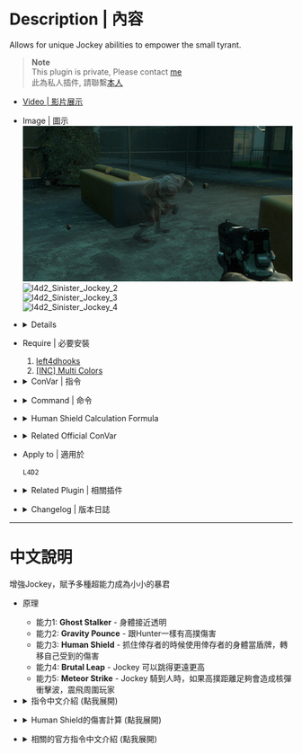 # Description | 內容
Allows for unique Jockey abilities to empower the small tyrant.

> __Note__ <br/>
This plugin is private, Please contact [me](https://github.com/fbef0102/Game-Private_Plugin#私人插件列表-private-plugins-list)<br/>
此為私人插件, 請聯繫[本人](https://github.com/fbef0102/Game-Private_Plugin#私人插件列表-private-plugins-list)

* [Video | 影片展示](https://youtu.be/2lkefzNmEsk)

* Image | 圖示
	<br/>![l4d2_Sinister_Jockey_1](image/l4d2_Sinister_Jockey_1.jpg)
	<br/>![l4d2_Sinister_Jockey_2](image/l4d2_Sinister_Jockey_2.gif)
	<br/>![l4d2_Sinister_Jockey_3](image/l4d2_Sinister_Jockey_3.gif)
	<br/>![l4d2_Sinister_Jockey_4](image/l4d2_Sinister_Jockey_4.gif)

* <details><summary>Details</summary>

	* <b>Ghost Stalker ability</b> - Allowing the Jockey to become nearly invisible.
	* <b>Gravity Pounce ability</b> - The Jockey can inflict damage based on how far he drops on a Survivor.
	* <b>Human Shield ability</b> - The Jockey can use the Survivor as a human shield while riding.
	* <b>Brutal Leap ability</b> - The Jockey can leap higher and farther
	* <b>Meteor Strike ability</b> - the high pounces by jockeys create meteor strike, inflict extra damage and send nearby survivors flying.
</details>

* Require | 必要安裝
	1. [left4dhooks](https://forums.alliedmods.net/showthread.php?t=321696)
	2. [[INC] Multi Colors](https://github.com/fbef0102/L4D1_2-Plugins/releases/tag/Multi-Colors)

* <details><summary>ConVar | 指令</summary>

	* cfg/sourcemod/l4d2_Sinister_Jockey.cfg
		```php
		// If 1, Enables the Ghost Stalker ability, allowing the Jockey to become nearly invisible.
		l4d2_Sinister_Jockey_ghoststalker_enable "1"

		// (Ghost Stalker) Modifies the opacity of the Jockey to become closer to invisible (0-255)
		l4d2_Sinister_Jockey_ghoststalker_visibility "100"

		// If 1, Enables the Gravity Pounce ability, the Jockey can inflict damage based on how far he drops on a Survivor.
		l4d2_Sinister_Jockey_gravitypounce_enable "1"

		// (Gravity Pounce) Maximum amount of damage the Jockey can inflict while dropping.
		l4d2_Sinister_Jockey_gravitypounce_cap "100"

		// (Gravity Pounce) Amount to multiply the damage dealt by the Jockey when dropping.
		l4d2_Sinister_Jockey_gravitypounce_multiplier "1.0"
		
		// If 1, Enables the Human Shield ability, the Jockey can use the Survivor as a human shield while riding.
		l4d2_Sinister_Jockey_humanshield_enable "1"

		// (Human Shield) Percent of damage the Jockey avoids using a Survivor as a shield.
		l4d2_Sinister_Jockey_humanshield_percent "0.7"

		// (Human Shield) Damage that inflicted to the Survivor while Human Shield ability enabled.
		// Damge = the damage jockey received / this cvar valve (0=No damage)
		l4d2_Sinister_Jockey_humanshield_divisor "30.0"

		// If 1, Enables Brutal Leap ability, the Jockey can leap higher and farther.
		l4d2_Sinister_Jockey_brutal_leap_enable "1"

		// (Brutal Leap) If 1, also apply to bots.
		l4d2_Sinister_Jockey_brutal_leap_bot "0"

		// (Brutal Leap) Jockey Leap velocity force multiply
		l4d2_Sinister_Jockey_brutal_force_multi "2.0"

		// (Brutal Leap) Jockey Leap vertical force multiply
		l4d2_Sinister_Jockey_brutal_vertical_mult "1.8"

		// If 1, Enables Meteor Strike ability, the high pounces by jockeys create meteor strike, inflict extra damage and send nearby survivors flying.
		l4d2_Sinister_Jockey_meteor_enable "1"

		// (Meteor Strike) Distance needed to trigger meteor strike.
		l4d2_Sinister_Jockey_meteor_distance "1000.0"

		// (Meteor Strike) Range.
		l4d2_Sinister_Jockey_meteor_range "200.0"

		// (Meteor Strike) Damage caused.
		l4d2_Sinister_Jockey_meteor_damage "8.0"

		// (Meteor Strike) How much force is applied to the survivor.
		l4d2_Sinister_Jockey_meteor_power "300.0"

		// (Meteor Strike) Vertical force multiplier.
		l4d2_Sinister_Jockey_meteor_vertical_mult "1.5"
		```
</details>

* <details><summary>Command | 命令</summary>

	None
</details>

* <details><summary>Human Shield Calculation Formula</summary>
	
	> Example: Jockey gets AWP shot while riding a survivor<br/>
	AWP 1 shot damage = 90<br/>
	Jockey receive damage = 90 * 0.7 = 63<br/>
	Survivor receive damage = 63 / 30.0 = 2.1<br/>
	```php
	l4d2_Sinister_Jockey_humanshield_divisor "30.0"
	l4d2_Sinister_Jockey_humanshield_enable "1"
	l4d2_Sinister_Jockey_humanshield_percent "0.7"
	```
</details>

* <details><summary>Related Official ConVar</summary>

	* Write down the following cvars in cfg/server.cfg
		```php
		// Jockey Movement Speed (default: 250, maximum: 450)
		sm_cvar z_jockey_speed 		"250"

		// Jockey Riding Speed, speed = survivor speed * 0.8
		// default: 0.8, maximum: 1.0
		sm_cvar z_jockey_control_max "0.8"
		sm_cvar z_jockey_control_min "0.8"

		// Survivor can resist the ridding speed (0=Survivor can't control ridding speed)
		// default: 0.7, maximum: 1.0
		sm_cvar z_jockey_control_variance"0.7"
		```
</details>

* Apply to | 適用於
	```
	L4D2
	```

* <details><summary>Related Plugin | 相關插件</summary>

	1. [Jockey jump by DieTeetasse](https://forums.alliedmods.net/showthread.php?t=122213): Adding the ability that the jockey can jump with a survivor
		> Jockey 真人玩家騎人的時候，可以按空白鍵跳高
	2. [Jockey Ride Screen Fade by Marttt](https://forums.alliedmods.net/showthread.php?t=334143): Adds a blind fade effect while on Jockey ride
		> 被Jockey騎的時候致盲
	3. [l4d2_jockey_continue_incap_ride](/L4D_插件/Jockey_Jockey/l4d2_jockey_continue_incap_ride): Allows jockeys to continue riding survivors after they would be incapacitated
		> Jockey可以繼續騎即將要倒地的倖存者
</details>

* <details><summary>Changelog | 版本日誌</summary>

	* v1.2h (2024-12-3)
		* Add two ability: "Brutal Leap" + "Meteor Strike"
		* Update cvars

	* v1.1h (2023-2-14)
		* Rename all cvars
		* Remake Human Shield ability and make new damage calculation formula

	* v1.0h (2023-1-31)
		* Remake code, convert code to latest syntax
		* Fix warnings when compiling on SourceMod 1.11.
		* Optimize code and improve performance
		* Delete "Bacterial Feet ability", "Marionette ability", "Rodeo Jump ability", they cause too many bugs.
		* Replace Gamedata with left4dhooks

	* v1.3
		* [Original Plugin by Mortiegama](https://forums.alliedmods.net/showthread.php?t=234267)
</details>

- - - -
# 中文說明
增強Jockey，賦予多種超能力成為小小的暴君

* 原理
	* 能力1: <b>Ghost Stalker</b> - 身體接近透明
	* 能力2: <b>Gravity Pounce</b> - 跟Hunter一樣有高撲傷害
	* 能力3: <b>Human Shield</b> - 抓住倖存者的時候使用倖存者的身體當盾牌，轉移自己受到的傷害
	* 能力4: <b>Brutal Leap</b> - Jockey 可以跳得更遠更高
	* 能力5: <b>Meteor Strike</b> - Jockey 騎到人時，如果高撲距離足夠會造成核彈衝擊波，震飛周圍玩家

* <details><summary>指令中文介紹 (點我展開)</summary>

	* cfg/sourcemod/l4d2_Sinister_Jockey.cfg
		```php
		// 為1時, 啟用能力: Ghost Stalker - 身體接近透明
		l4d2_Sinister_Jockey_ghoststalker_enable "1"

		// (Ghost Stalker) 透明度 (0-255)
		l4d2_Sinister_Jockey_ghoststalker_visibility "100"

		// 為1時, 啟用能力: Gravity Pounce - 跟Hunter一樣有高撲傷害
		l4d2_Sinister_Jockey_gravitypounce_enable "1"

		// (Gravity Pounce) 最大高撲傷害
		l4d2_Sinister_Jockey_gravitypounce_cap "100"

		// (Gravity Pounce) 高撲傷害倍率.
		l4d2_Sinister_Jockey_gravitypounce_multiplier "1.0"
		
		// 為1時, 啟用能力: Human Shield - 抓住倖存者的時候使用倖存者的身體當盾牌，轉移自己受到的傷害
		l4d2_Sinister_Jockey_humanshield_enable "1"

		// (Human Shield) Jockey 受到的傷害 = 傷害 x 此數值 (0=無傷)
		l4d2_Sinister_Jockey_humanshield_percent "0.7"

		// (Human Shield) 倖存者受到的傷害 = Jockey 受到的傷害 / 此數值 (0=倖存者不受傷)
		l4d2_Sinister_Jockey_humanshield_divisor "30.0"

		// 為1時, 啟用能力: Brutal Leap - Jockey 可以跳得更遠更高
		l4d2_Sinister_Jockey_brutal_leap_enable "1"

		// (Brutal Leap) 為1時, AI Jockey 也可以跳得更遠更高
		l4d2_Sinister_Jockey_brutal_leap_bot "0"

		// (Brutal Leap) Jockey 跳躍的力道，數值越高，可以跳得更遠
		l4d2_Sinister_Jockey_brutal_force_multi "2.0"

		// (Brutal Leap) Jockey 跳躍的向上力道，數值越高，可以跳得更高
		l4d2_Sinister_Jockey_brutal_vertical_mult "1.8"

		// 為1時, 啟用能力: Meteor Strike - Jockey 騎到人時，如果高撲距離足夠會造成核彈衝擊波，震飛周圍玩家
		l4d2_Sinister_Jockey_meteor_enable "1"

		// (Meteor Strike) 高撲距離到此門檻才會觸發
		l4d2_Sinister_Jockey_meteor_distance "1000.0"

		// (Meteor Strike) 核彈衝擊波範圍.
		l4d2_Sinister_Jockey_meteor_range "200.0"

		// (Meteor Strike) 核彈衝擊波的傷害.
		l4d2_Sinister_Jockey_meteor_damage "8.0"

		// (Meteor Strike) 震飛周圍玩家的力道
		l4d2_Sinister_Jockey_meteor_power "300.0"

		// (Meteor Strike) 震飛周圍玩家的力道向上倍率
		l4d2_Sinister_Jockey_meteor_vertical_mult "1.5"
		```
</details>

* <details><summary>Human Shield的傷害計算 (點我展開)</summary>
	
	> 舉例: Jockey 騎倖存者的時被AWP射中一槍<br/>
	AWP 一槍傷害 = 90<br/>
	Jockey 受到的傷害 = 90 * 0.7 = 63<br/>
	倖存者 受到的傷害 = 63 / 30.0 = 2.1<br/>
	```php
	l4d2_Sinister_Jockey_humanshield_divisor "30.0"
	l4d2_Sinister_Jockey_humanshield_percent "0.7"
	```
</details>

* <details><summary>相關的官方指令中文介紹 (點我展開)</summary>

	* 以下指令寫入文件 cfg/server.cfg，可自行調整
		```php
		// Jockey 移動速度 (預設: 250, 最大: 450)
		sm_cvar z_jockey_speed "250"

		// Jockey 騎人的速度調整, 速度為人類速度210 * 0.8, 因此數值1.0的時候, 騎人速度等同於人類速度210 
		// 預設: 0.8, 最大: 1.0
		sm_cvar z_jockey_control_max "0.8"
		sm_cvar z_jockey_control_min "0.8"

		// 人類可以抵抗Jockey騎走的速度調整 (0=無法使用上下左右抵抗騎走速度)
		// 預設: 0.7, 最大: 1.0
		sm_cvar z_jockey_control_variance"0.7"
		```
</details>